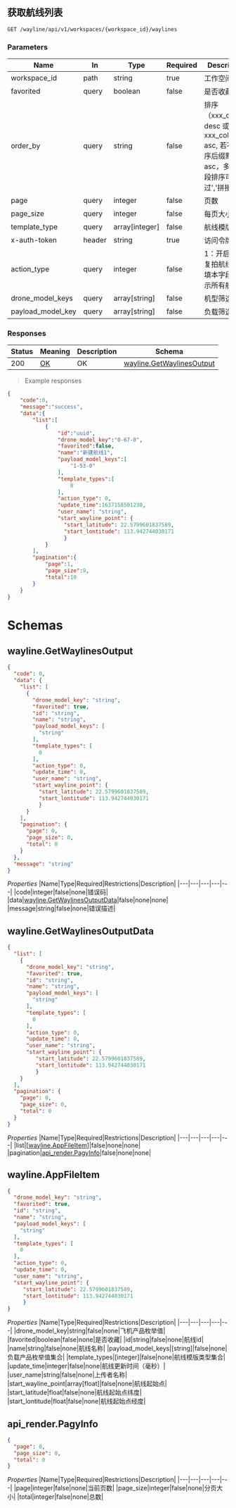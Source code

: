 ## 获取航线列表

<a id="opIdwayline-get-waylines"></a>

`GET /wayline/api/v1/workspaces/{workspace_id}/waylines`

<h3 id="获取航线列表-parameters">Parameters</h3>

|Name|In|Type|Required|Description|
|---|---|---|---|---|
|workspace_id|path|string|true|工作空间id|
|favorited|query|boolean|false|是否收藏|
|order_by|query|string|false|排序（xxx_column desc 或 xxx_column asc, 若不传排序后缀默认为asc，多个字段排序可通过','拼接）|
|page|query|integer|false|页数|
|page_size|query|integer|false|每页大小|
|template_type|query|array[integer]|false|航线模版类型|
|x-auth-token|header|string|true|访问令牌|
| action_type       | query | integer       | false    | 1：开启精准复拍航线。不填本字段，表示所有航线。|
| drone_model_keys  | query | array[string] | false    | 机型筛选     |
| payload_model_key | query | array[string] | false    | 负载筛选     |



<h3 id="获取航线列表-responses">Responses</h3>

|Status|Meaning|Description|Schema|
|---|---|---|---|
|200|[OK](https://tools.ietf.org/html/rfc7231#section-6.3.1)|OK|[wayline.GetWaylinesOutput](#schemawayline.getwaylinesoutput)|

> Example responses
```json
{
    "code":0,
    "message":"success",
    "data":{
        "list":[
            {
                "id":"uuid",
                "drone_model_key":"0-67-0",
                "favorited":false,
                "name":"新建航线1",
                "payload_model_keys":[
                    "1-53-0"
                ],
                "template_types":[
                    0
                ],
                "action_type": 0,
                "update_time":1637158501230,
                "user_name": "string",
                "start_wayline_point": {
                  "start_latitude": 22.5799601837589,
                  "start_lontitude": 113.942744030171
                  }
            }
        ],
        "pagination":{
            "page":1,
            "page_size":9,
            "total":10
        }
    }
}
```
# Schemas
<h2 id="tocS_wayline.GetWaylinesOutput">wayline.GetWaylinesOutput</h2>
<!-- backwards compatibility -->
<a id="schemawayline.getwaylinesoutput"></a>
<a id="schema_wayline.GetWaylinesOutput"></a>
<a id="tocSwayline.getwaylinesoutput"></a>
<a id="tocswayline.getwaylinesoutput"></a>

```json
{
  "code": 0,
  "data": {
    "list": [
      {
        "drone_model_key": "string",
        "favorited": true,
        "id": "string",
        "name": "string",
        "payload_model_keys": [
          "string"
        ],
        "template_types": [
          0
        ],
        "action_type": 0,
        "update_time": 0,
        "user_name": "string",
        "start_wayline_point": {
          "start_latitude": 22.5799601837589,
          "start_lontitude": 113.942744030171
          }
      }
    ],
    "pagination": {
      "page": 0,
      "page_size": 0,
      "total": 0
    }
  },
  "message": "string"
}

```

*Properties*
|Name|Type|Required|Restrictions|Description|
|---|---|---|---|---|
|code|integer|false|none|错误码|
|data|[wayline.GetWaylinesOutputData](#schemawayline.getwaylinesoutputdata)|false|none|none|
|message|string|false|none|错误描述|

<h2 id="tocS_wayline.GetWaylinesOutputData">wayline.GetWaylinesOutputData</h2>
<!-- backwards compatibility -->
<a id="schemawayline.getwaylinesoutputdata"></a>
<a id="schema_wayline.GetWaylinesOutputData"></a>
<a id="tocSwayline.getwaylinesoutputdata"></a>
<a id="tocswayline.getwaylinesoutputdata"></a>

```json
{
  "list": [
    {
      "drone_model_key": "string",
      "favorited": true,
      "id": "string",
      "name": "string",
      "payload_model_keys": [
        "string"
      ],
      "template_types": [
        0
      ],
      "action_type": 0,
      "update_time": 0,
      "user_name": "string",
      "start_wayline_point": {
         "start_latitude": 22.5799601837589,
         "start_lontitude": 113.942744030171
         }
    }
  ],
  "pagination": {
    "page": 0,
    "page_size": 0,
    "total": 0
  }
}

```

*Properties*
|Name|Type|Required|Restrictions|Description|
|---|---|---|---|---|
|list|[[wayline.AppFileItem](#schemawayline.appfileitem)]|false|none|none|
|pagination|[api_render.PagyInfo](#schemaapi_render.pagyinfo)|false|none|none|

<h2 id="tocS_wayline.AppFileItem">wayline.AppFileItem</h2>
<!-- backwards compatibility -->
<a id="schemawayline.appfileitem"></a>
<a id="schema_wayline.AppFileItem"></a>
<a id="tocSwayline.appfileitem"></a>
<a id="tocswayline.appfileitem"></a>

```json
{
  "drone_model_key": "string",
  "favorited": true,
  "id": "string",
  "name": "string",
  "payload_model_keys": [
    "string"
  ],
  "template_types": [
    0
  ],
  "action_type": 0,
  "update_time": 0,
  "user_name": "string",
  "start_wayline_point": {
     "start_latitude": 22.5799601837589,
     "start_lontitude": 113.942744030171
     }
}

```

*Properties*
|Name|Type|Required|Restrictions|Description|
|---|---|---|---|---|
|drone_model_key|string|false|none|飞机产品枚举值|
|favorited|boolean|false|none|是否收藏|
|id|string|false|none|航线id|
|name|string|false|none|航线名称|
|payload_model_keys|[string]|false|none|负载产品枚举值集合|
|template_types|[integer]|false|none|航线模版类型集合|
|update_time|integer|false|none|航线更新时间（毫秒）|
|user_name|string|false|none|上传者名称|
|start_wayline_point|array[float]|false|none|航线起始点|
|start_latitude|float|false|none|航线起始点纬度|
|start_lontitude|float|false|none|航线起始点经度|

<h2 id="tocS_api_render.PagyInfo">api_render.PagyInfo</h2>
<!-- backwards compatibility -->
<a id="schemaapi_render.pagyinfo"></a>
<a id="schema_api_render.PagyInfo"></a>
<a id="tocSapi_render.pagyinfo"></a>
<a id="tocsapi_render.pagyinfo"></a>

```json
{
  "page": 0,
  "page_size": 0,
  "total": 0
}

```

*Properties*
|Name|Type|Required|Restrictions|Description|
|---|---|---|---|---|
|page|integer|false|none|当前页数|
|page_size|integer|false|none|分页大小|
|total|integer|false|none|总数|

